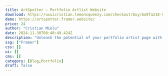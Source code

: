 ```yaml
---
title: ArtSpotter — Portfolio Artlist Website
download: https://uxuicristian.lemonsqueezy.com/checkout/buy/ba9fa218-5cf8-4053-b946-ccc312d4ce5e
demo: https://artspotter.framer.website/
price: 24
author: "Cristian Mielu"
date: 2024-11-30T08:40:49.424Z
description: "Unleash the potential of your portfolio artist page with this Framer template. Responsive for desktop, tablet, and mobile, with eye-catching effects, it empowers you to create immersive experiences."
ssg: ["Framer"]
css: []
ui: []
cms: []
category: [Blog,Portfolio]
draft: false
---
```

